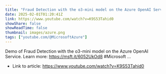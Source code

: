 ```yaml
---
title: "Fraud Detection with the o3-mini model on the Azure OpenAI Service"
date: 2025-02-01T01:20:41Z
link: https://www.youtube.com/watch?v=K9S53Tahid0
showShare: false
showReadTime: false
thumbnail: images/azure.png
tags: ["youtube.com/@MicrosoftAzure"]
---
```

Demo of Fraud Detection with the o3-mini model on the Azure OpenAI Service. Learn more: https://msft.it/6052UkOd8 #Microsoft ...

- Link to article: https://www.youtube.com/watch?v=K9S53Tahid0
